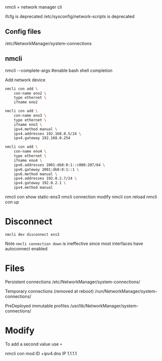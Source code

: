 nmcli = network manager cli

ifcfg is deprecated
/etc/sysconfig/network-scripts is deprecated


## Config files
/etc/NetworkManager/system-connections


## nmcli

nmcli --complete-args #enable bash shell completion


Add network device

```bash
nmcli con add \
    con-name eno2 \
    type ethernet \
    ifname eno2

nmcli con add \
    con-name eno3 \
    type ethernet \
    ifname eno3 \
    ipv4.method manual \
    ipv4.addresses 192.168.0.5/24 \
    ipv4.gateway 192.168.0.254

nmcli con add \
    con-name eno4 \
    type ethernet \
    ifname eno4 \
    ipv6.addresses 2001:db8:0:1::c000:207/64 \
    ipv6.gateway 2001:db8:0:1::1 \
    ipv6.method manual \
    ipv4.addresses 192.0.2.7/24 \
    ipv4.gateway 192.0.2.1 \
    ipv4.method manual
```

nmcli con show static-ens3
nmcli connection modify
nmcli con reload
nmcli con up <name>


# Disconnect


`nmcli dev disconnect ens3`

Note `nmcli connection down` is ineffective since most interfaces have autoconnect enabled


# Files

Persistent connections
/etc/NetworkManager/system-connections/

Temporary connections (removed at reboot)
/run/NetworkManager/system-connections/

PreDeployed immutable profiles
/usr/lib/NetworkManager/system-connections/

# Modify

To add a second value use `+`

nmcli con mod ID +ipv4.dns IP 1.1.1.1